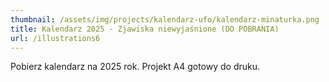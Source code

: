 ```yaml
---
thumbnail: /assets/img/projects/kalendarz-ufo/kalendarz-minaturka.png
title: Kalendarz 2025 - Zjawiska niewyjaśnione (DO POBRANIA)
url: /illustrations6
---
```


Pobierz kalendarz na 2025 rok. Projekt A4 gotowy do druku.
